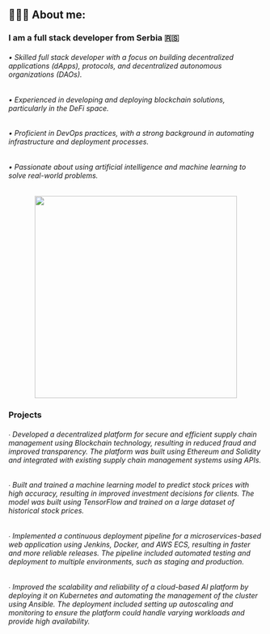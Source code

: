 ## 👨🏻‍💻 About me:

### I am a full stack developer from Serbia 🇷🇸

###### • Skilled full stack developer with a focus on building decentralized applications (dApps), protocols, and decentralized autonomous organizations (DAOs).

###### • Experienced in developing and deploying blockchain solutions, particularly in the DeFi space.

###### • Proficient in DevOps practices, with a strong background in automating infrastructure and deployment processes.

###### • Passionate about using artificial intelligence and machine learning to solve real-world problems.

<div id="header" align="center">
  <img src="https://media.giphy.com/media/zOvBKUUEERdNm/giphy.gif" width="400"/>
</div>


### Projects

###### ∙ Developed a decentralized platform for secure and efficient supply chain management using Blockchain technology, resulting in reduced fraud and improved transparency. The platform was built using Ethereum and Solidity and integrated with existing supply chain management systems using APIs.

###### ∙ Built and trained a machine learning model to predict stock prices with high accuracy, resulting in improved investment decisions for clients. The model was built using TensorFlow and trained on a large dataset of historical stock prices.

###### ∙ Implemented a continuous deployment pipeline for a microservices-based web application using Jenkins, Docker, and AWS ECS, resulting in faster and more reliable releases. The pipeline included automated testing and deployment to multiple environments, such as staging and production.

###### ∙ Improved the scalability and reliability of a cloud-based AI platform by deploying it on Kubernetes and automating the management of the cluster using Ansible. The deployment included setting up autoscaling and monitoring to ensure the platform could handle varying workloads and provide high availability.
